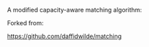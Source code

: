 A modified capacity-aware matching algorithm:

Forked from:

https://github.com/daffidwilde/matching
